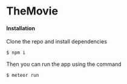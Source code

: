 # TheMovie

#### Installation 
Clone the repo and install dependencies
```sh
$ npm i
```

Then you can run the app using the command
```sh
$ meteor run
```
